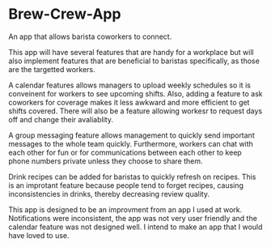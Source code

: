 # Brew-Crew-App
An app that allows barista coworkers to connect. 

This app will have several features that are handy for a workplace but will also implement features that are beneficial to baristas specifically, as those are the targetted workers. 

A calendar features allows managers to upload weekly schedules so it is conveinent for workers to see upcoming shifts. Also, adding a feature to ask coworkers for coverage makes it less awkward and more efficient to get shifts covered. There will also be a feature allowing workesr to request days off and change their avaliablity. 

A group messaging feature allows management to quickly send important messages to the whole team quickly. Furthermore, workers can chat with each other for fun or for communications between each other to keep phone numbers private unless they choose to share them. 

Drink recipes can be added for baristas to quickly refresh on recipes. This is an improtant feature because people tend to forget recipes, causing inconsistencies in drinks, thereby decreasing review quality.

This app is designed to be an improvment from an app I used at work. Notifications were inconsistent, the app was not very user friendly and the calendar feature was not designed well. I intend to make an app that I would have loved to use.
